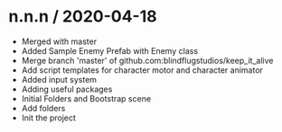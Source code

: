 
n.n.n / 2020-04-18
==================

  * Merged with master
  * Added Sample Enemy Prefab with Enemy class
  * Merge branch 'master' of github.com:blindflugstudios/keep_it_alive
  * Add script templates for character motor and character animator
  * Added input system
  * Adding useful packages
  * Initial Folders and Bootstrap scene
  * Add folders
  * Init the project
